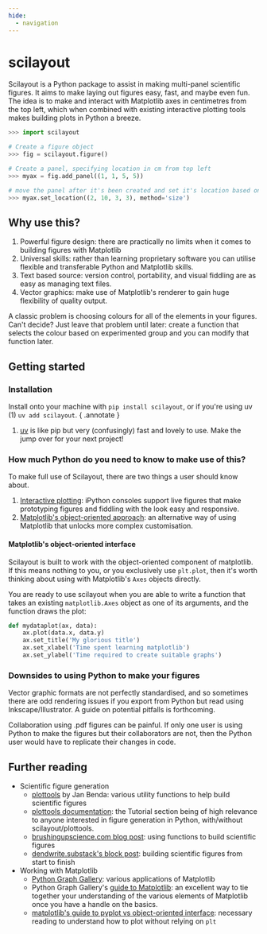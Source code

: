 ```yaml
---
hide:
  - navigation
---
```

# scilayout
<!-- ![Image of scilayout](../social-media-preview.svg) -->

Scilayout is a Python package to assist in making multi-panel scientific figures.
It aims to make laying out figures easy, fast, and maybe even fun.
The idea is to make and interact with Matplotlib axes in centimetres from the top left, which when combined with existing interactive plotting tools makes building plots in Python a breeze.

```python title="Example usage"
>>> import scilayout

# Create a figure object
>>> fig = scilayout.figure()

# Create a panel, specifying location in cm from top left
>>> myax = fig.add_panel((1, 1, 5, 5))

# move the panel after it's been created and set it's location based on size
>>> myax.set_location((2, 10, 3, 3), method='size')

```

## Why use this?

1. Powerful figure design: there are practically no limits when it comes to building figures with Matplotlib
2. Universal skills: rather than learning proprietary software you can utilise flexible and transferable Python and Matplotlib skills.
3. Text based source: version control, portability, and visual fiddling are as easy as managing text files.
4. Vector graphics: make use of Matplotlib's renderer to gain huge flexibility of quality output.

A classic problem is choosing colours for all of the elements in your figures.
Can't decide?
Just leave that problem until later: create a function that selects the colour based on experimented group and you can modify that function later.

## Getting started
### Installation
Install onto your machine with `pip install scilayout`, or if you're using uv (1) `uv add scilayout`.
{ .annotate }

1. [uv](https://docs.astral.sh/uv/) is like pip but very (confusingly) fast and lovely to use.
   Make the jump over for your next project!

### How much Python do you need to know to make use of this?
To make full use of Scilayout, there are two things a user should know about.

1. [Interactive plotting](https://matplotlib.org/stable/users/explain/figure/interactive.html): iPython consoles support live figures that make prototyping figures and fiddling with the look easy and responsive.
2. [Matplotlib's object-oriented approach](https://matplotlib.org/matplotblog/posts/pyplot-vs-object-oriented-interface/): an alternative way of using Matplotlib that unlocks more complex customisation.


#### Matplotlib's object-oriented interface
Scilayout is built to work with the object-oriented component of matplotlib.
If this means nothing to you, or you exclusively use `plt.plot`, then it's worth thinking about using with Matplotlib's `Axes` objects directly.

You are ready to use scilayout when you are able to write a function that takes an existing `matplotlib.Axes` object as one of its arguments, and the function draws the plot:

```python
def mydataplot(ax, data):
    ax.plot(data.x, data.y)
    ax.set_title('My glorious title')
    ax.set_xlabel('Time spent learning matplotlib')
    ax.set_ylabel('Time required to create suitable graphs')
```

### Downsides to using Python to make your figures
Vector graphic formats are not perfectly standardised, and so sometimes there are odd rendering issues if you export from Python but read using Inkscape/Illustrator.
A guide on potential pitfalls is forthcoming.

Collaboration using .pdf figures can be painful.
If only one user is using Python to make the figures but their collaborators are not, then the Python user would have to replicate their changes in code.

## Further reading 
<!-- - [A guide to making your own figure](./making_your_own_figure.md) -->
<!-- - [A guide to plot styling](./styling.md) -->

- Scientific figure generation
    - [plottools](https://github.com/bendalab/plottools) by Jan Benda: various utility functions to help build scientific figures
    - [plottools documentation](https://bendalab.github.io/plottools/): the Tutorial section being of high relevance to anyone interested in figure generation in Python, with/without scilayout/plottools.
    - [brushingupscience.com blog post](https://brushingupscience.com/2021/11/02/a-better-way-to-code-up-scientific-figures/#more-6299): using functions to build scientific figures
    - [dendwrite.substack's block post](https://dendwrite.substack.com/p/a-complete-ish-guide-to-making-scientific): building scientific figures from start to finish
- Working with Matplotlib
    - [Python Graph Gallery](https://python-graph-gallery.com/): various applications of Matplotlib
    - Python Graph Gallery's [guide to Matplotlib](https://python-graph-gallery.com/matplotlib/): an excellent way to tie together your understanding of the various elements of Matplotlib once you have a handle on the basics.
    - [matplotlib's guide to pyplot vs object-oriented interface](https://matplotlib.org/matplotblog/posts/pyplot-vs-object-oriented-interface/): necessary reading to understand how to plot without relying on `plt`
